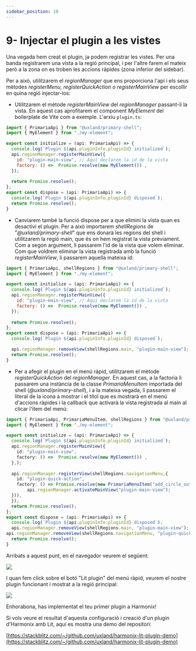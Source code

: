 ```yaml
---
sidebar_position: 10
---
```


# 9- Injectar el plugin a les vistes

Una vegada hem creat el plugin, ja podem registrar les vistes. Per una banda registrarem una vista a la regió principal, i per l'altre farem el mateix però a la zona on es troben les accions ràpides (zona inferior del sidebar).

Per a això, utilitzarem el _regionManager_ que ens proporciona l'api i els seus mètodes _registerMenu, registerQuickAction o registerMainView_ per escollir en quina regió injectar-los:

  

*   Utilitzarem el mètode _registerMainView_ del _regionManager_ passant-li la vista. En aquest cas aprofitarem el component _MyElement_ del boilerplate de Vite com a exemple. L'arxiu `plugin.ts`:

  

```javascript
import { PrimariaApi } from "@uxland/primary-shell";
import { MyElement } from "./my-element";

export const initialize = (api: PrimariaApi) => {
  console.log(`Plugin ${api.pluginInfo.pluginId} initialized`);
  api.regionManager.registerMainView({
    id: "plugin-main-view", // Aquí declarem la id de la vista
    factory: () =>  Promise.resolve(new MyElement()) ,
  });
  
  return Promise.resolve();
};
export const dispose = (api: PrimariaApi) => {
  console.log(`Plugin ${api.pluginInfo.pluginId} disposed`);
  return Promise.resolve();
}
```

*   Canviarem també la funció dispose per a que elimini la vista quan es desactivi el plugin. Per a això importarem _shellRegions_ de "_@uxland/primary-shell_" que ens donarà les regions del shell i utilitzarem la regió main, que és on hem registrat la vista prèviament. Com a segon argument, li passarem l'id de la vista que volem eliminar. Com que voldrem eliminar la vista registrada amb la funció _registerMainView_, li passarem aquella mateixa id:

```javascript
import { PrimariaApi, shellRegions } from "@uxland/primary-shell";
import { MyElement } from "./my-element";

export const initialize = (api: PrimariaApi) => {
  console.log(`Plugin ${api.pluginInfo.pluginId} initialized`);
  api.regionManager.registerMainView({
    id: "plugin-main-view", // Aquí declarem la id de la vista
    factory: () =>  Promise.resolve(new MyElement()) ,
  }); 
  
  return Promise.resolve();
};
export const dispose = (api: PrimariaApi) => {
  console.log(`Plugin ${api.pluginInfo.pluginId} disposed`);
```

  

```javascript
  api.regionManager.removeView(shellRegions.main, "plugin-main-view"); //Aquí utilitzarem la id de la vista del main que volem eliminar
  return Promise.resolve();
}
```

  

*   Per a afegir el plugin en el menú ràpid, utilitzarem el mètode _registerQuickAction_ del _regionManager_. En aquest cas, a la factoria li passarem una instància de la classe _PrimariaMenuItem_ importada del shell (_@uxland/primary-shell_), i a la mateixa vegada, li passarem el literal de la icona a mostrar i el títol que es mostrarà en el menú d'accions ràpides i la callback que activarà la vista registrada al main al clicar l'ítem del menú:

```typescript
import { PrimariaApi, PrimariaMenuItem, shellRegions } from "@uxland/primary-shell";
import { MyElement } from "./my-element";

export const initialize = (api: PrimariaApi) => {
  console.log(`Plugin ${api.pluginInfo.pluginId} initialized`);
  api.regionManager.registerMainView({
    id: "plugin-main-view",
    factory: () =>  Promise.resolve(new MyElement()) ,
  },);
  
  api.regionManager.registerView(shellRegions.navigationMenu,{
    id: "plugin-quick-action",
    factory: () => Promise.resolve(new PrimariaMenuItem("add_circle_outline", "Lit plugin", () => {
        api.regionManager.activateMainView("plugin-main-view");
  })),
  });
  return Promise.resolve();
};
export const dispose = (api: PrimariaApi) => {
  console.log(`Plugin ${api.pluginInfo.pluginId} disposed`);
  api.regionManager.removeView(shellRegions.main, "plugin-main-view"); // Aquí utilitzarem la id de la vista del main que volem eliminar
api.regionManager.removeView(shellRegions.navigationMenu, "plugin-quick-action");
  return Promise.resolve();
}
```

  

Arribats a aquest punt, en el navegador veurem el següent:

  

![](https://t9012015559.p.clickup-attachments.com/t9012015559/7210c360-7360-4a06-a837-0b7f8065985d/image.png)

  

I quan fem click sobre el botó "Lit plugin" del menú ràpid, veurem el nostre plugin funcionant i mostrat a la regió principal:

  

![](https://t9012015559.p.clickup-attachments.com/t9012015559/4b1e7f87-0396-4117-bc0f-62a988f7cdbe/image.png)

  

Enhorabona, has implementat el teu primer plugin a Harmonix!

Si vols veure el resultat d'aquesta configuració i creació d'un plugin d'Harmonix amb Lit, aquí es mostra una demo del repositori:

[https://stackblitz.com/~/github.com/uxland/harmonix-lit-plugin-demo](https://stackblitz.com/~/github.com/uxland/harmonix-lit-plugin-demo)